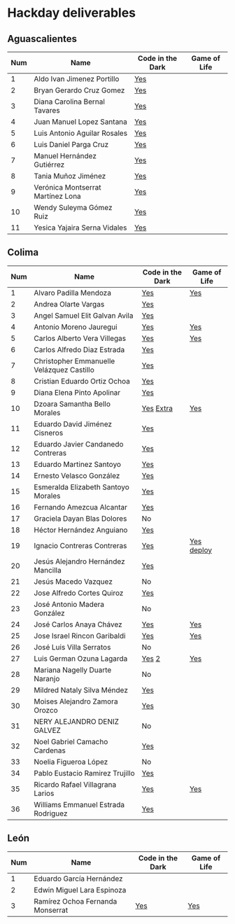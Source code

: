 # Hackday deliverables

## Aguascalientes

Num | Name | Code in the Dark | Game of Life 
----- | ---- | ---- | ---- 
1 | Aldo Ivan Jimenez Portillo | [Yes](aguascalientes/AldoIvanJimenezPortillo) 
2 | Bryan Gerardo Cruz Gomez | [Yes](aguascalientes/BryanGerardoCruzGomez)
3 | Diana Carolina Bernal Tavares | [Yes](aguascalientes/DianaCarolinaBernalTavares)
4 | Juan Manuel Lopez Santana | [Yes](aguascalientes/JuanManuelLopezSantana)
5 | Luis Antonio Aguilar Rosales | [Yes](aguascalientes/LuisAntonioAguilarRosales)
6 | Luis Daniel Parga Cruz | [Yes](aguascalientes/LuisDanielPargaCruz)
7 | Manuel Hernández Gutiérrez | [Yes](aguascalientes/ManuelHernándezGutiérrez)
8 | Tania Muñoz Jiménez | [Yes](aguascalientes/TaniaMuñozJiménez)
9 | Verónica Montserrat Martínez Lona | [Yes](aguascalientes/VerónicaMontserratMartínezLona)
10 | Wendy Suleyma Gómez Ruiz | [Yes](aguascalientes/WendySuleymaGómezRuiz)
11 | Yesica Yajaira Serna Vidales | [Yes](aguascalientes/YesicaYajairaSernaVidales)

## Colima

Num | Name | Code in the Dark | Game of Life 
----- | ---- | ---- | ---- 
1 | Alvaro Padilla Mendoza | [Yes](colima/AlvaroPadillaMendoza) | [Yes](https://github.com/varo-10/lifeGame)
2 | Andrea Olarte Vargas | [Yes](colima/AndreaOlarteVargas)
3 | Angel Samuel Elit Galvan Avila | [Yes](colima/AngelSamuelElitGalvanAvila)
4 | Antonio Moreno Jauregui | [Yes](colima/AntonioMorenoJauregui) | [Yes](https://bitbucket.org/antonmor/magmahackers/src/master/)
5 | Carlos Alberto Vera Villegas | [Yes](https://github.com/kikiondo/magmalabs) | [Yes](https://github.com/kikiondo/magmalabs) 
6 | Carlos Alfredo Diaz Estrada | [Yes](colima/CarlosAlfredoDiazEstrada)
7 | Christopher Emmanuelle Velázquez Castillo | [Yes](colima/ChristopherEmmanuelleVelázquezCastillo)
8 | Cristian Eduardo Ortiz Ochoa | [Yes](colima/CristianEduardoOrtizOchoa)
9 | Diana Elena Pinto Apolinar | [Yes](colima/DianaElenaPintoApolinar)
10 | Dzoara Samantha Bello Morales | [Yes](colima/DzoaraSamanthaBelloMorales) [Extra](https://github.com/SamBelmor/website-magma-exercise) | [Yes](https://github.com/SamBelmor/GameOfLife)
11 | Eduardo David Jiménez Cisneros | [Yes](colima/EduardoDavidJiménezCisneros)
12 | Eduardo Javier Candanedo Contreras | [Yes](colima/EduardoJavierCandanedoContreras)
13 | Eduardo Martinez Santoyo | [Yes](colima/EduardoMartinezSantoyo)
14 | Ernesto Velasco González | [Yes](colima/ErnestoVelascoGonzález)
15 | Esmeralda Elizabeth Santoyo Morales | [Yes](colima/EsmeraldaElizabethSantoyoMorales)
16 | Fernando Amezcua Alcantar | [Yes](colima/FernandoAmezcuaAlcantar)
17 | Graciela Dayan Blas Dolores | No
18 | Héctor Hernández Anguiano | [Yes](colima/HéctorHernándezAnguiano)
19 | Ignacio Contreras Contreras | [Yes](colima/IgnacioContrerasContreras) | [Yes](https://github.com/IgnacioCon/conways-game-of-life) [deploy](https://ignaciocon.github.io/conways-game-of-life/)
20 | Jesús Alejandro Hernández Mancilla | [Yes](colima/JesúsAlejandroHernándezMancilla)
21 | Jesús Macedo Vazquez | No
22 | Jose Alfredo Cortes Quiroz | [Yes](colima/JoseAlfredoCortesQuiroz)
23 | José Antonio Madera González | No
24 | José Carlos Anaya Chávez | [Yes](colima/JoséCarlosAnayaChávez) | [Yes](https://github.com/archisss/CONWAY-Game-of-Life-PHP)
25 | Jose Israel Rincon Garibaldi | [Yes](colima/JoseIsraelRinconGaribaldi) | [Yes](https://github.com/jisrag/juegoDeLaVida)
26 | José Luis Villa Serratos | No
27 | Luis German Ozuna Lagarda | [Yes](colima/LuisGermanOzunaLagarda) [2](https://github.com/LuisOzParr/MagmaClon) | [Yes](https://github.com/LuisOzParr/TheGameOfLife)
28 | Mariana Nagelly Duarte Naranjo | No
29 | Mildred Nataly Silva Méndez | [Yes](colima/MildredNatalySilvaMéndez)
30 | Moises Alejandro Zamora Orozco | [Yes](colima/MoisesAlejandroZamoraOrozco)
31 | NERY ALEJANDRO DENIZ GALVEZ | No
32 | Noel Gabriel Camacho Cardenas | [Yes](colima/NoelGabrielCamachoCardenas)
33 | Noelia Figueroa López | No
34 | Pablo Eustacio Ramirez Trujillo | [Yes](colima/PabloEustacioRamirezTrujillo)
35 | Ricardo Rafael Villagrana Larios | [Yes](colima/RicardoRafaelVillagranaLarios) | [Yes](https://github.com/ricvillagrana/game-of-life)
36 | Williams Emmanuel Estrada Rodriguez | [Yes](colima/WilliamsEmmanuelEstradaRodriguez)

## León

Num | Name | Code in the Dark | Game of Life
----- | ---- | ---- | ---- 
1 | Eduardo García Hernández
2 | Edwin Miguel Lara Espinoza
3 | Ramírez Ochoa Fernanda Monserrat | [Yes](https://github.com/FernandaOchoa/HackDay) | [Yes](https://github.com/FernandaOchoa/HackDay)